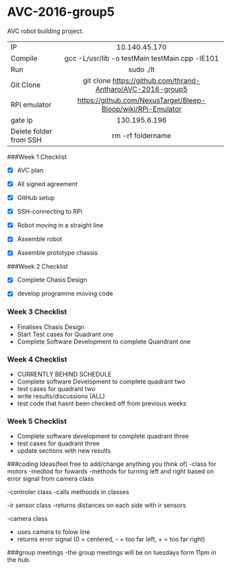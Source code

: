 # AVC-2016-group5
AVC robot building project.

|  |   |
| :------------ |:---------------:| 
| IP | 10.140.45.170 |
| Compile | gcc -L/usr/lib -o testMain testMain.cpp -lE101 |
| Run | sudo ./lt |
| Git Clone | git clone https://github.com/thrand-Antharo/AVC-2016-group5 |
| RPi emulator |  https://github.com/NexusTarget/Bleep-Bloop/wiki/RPi-Emulator |
| gate ip | 130.195.6.196 |
| Delete folder from SSH | rm -rf foldername |





###Week 1 Checklist 

- [x] AVC plan 
-  [x] All signed agreement 
- [x] GitHub setup
- [x] SSH-connecting to RPi 
- [x] Robot moving in a straight line 
- [x] Assemble robot
- [x] Assemble prototype chassis 


###Week 2 Checklist 

- [x] Complete Chasis Design 
-  [x] develop programme moving code 

 

### Week 3 Checklist 

- Finalises Chasis Design 
- Start Test cases for Quadrant one 
-  Complete Software Development to complete Quandrant one 


### Week 4 Checklist 
- CURRENTLY BEHIND SCHEDULE 
- Complete software Development to complete quadrant two
- test cases for quadrant two 
- write results/discussions (ALL)
- test code that hasnt been checked off from previous weeks

### Week 5 Checklist
- Complete software development to complete quadrant three
- test cases for quadrant three
- update sections with new results 


  
  
###coding Ideas(feel free to add/change anything you think of)
-class for motors 
-medtod for fowards 
-methods for turning left and right based on error signal from camera class

-controler class
-calls methoods in classes

-ir sensor class
-returns distances on each side with ir sensors

-camera class 
- uses camera to folow line
- returns error signal (0 = centered, - = too far left, + = too far right)

###group meetings 
-the group meetings will be on tuesdays form 11pm in the hub.
